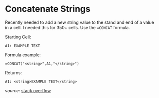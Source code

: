 # Concatenate Strings

Recently needed to add a new string value to the stand and end of a value in a cell. I needed this for 350+ cells. Use the `=CONCAT` formula.  

Starting Cell:
```
A1: EXAMPLE TEXT
```

Formula example:
```
=CONCAT("<string>",A1,"</string>")
```

Returns:
```
A1: <string>EXAMPLE TEXT</string>
```

*source:* [stack overflow](https://stackoverflow.com/questions/72004741/add-specific-characters-before-and-after-every-cell-val)
